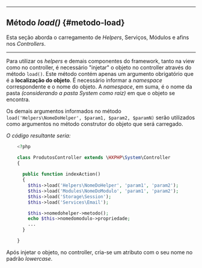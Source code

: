 ----
## Método *load()* {#metodo-load}

Esta seção aborda o carregamento de *Helpers*, Serviços, Módulos e afins nos *Controllers*.

----

Para utilizar os *helpers* e demais componentes do framework, tanto na view como no controller, é necessário "injetar" o objeto no controller através do método `load()`. Este método contém apenas um argumento obrigatório que é a **localização do objeto**. É necessário informar a *namespace* correspondente e o nome do objeto. A *namespace*, em suma, é o nome da pasta *(considerando a pasta System como raiz)* em que o objeto se encontra.


Os demais argumentos informados no método `load('Helpers\NomeDoHelper', $param1, $param2, $paramN)` serão utilizados como argumentos no método construtor do objeto que será carregado.


*O código resultante seria:*
``` php
	<?php

    class ProdutosController extends \HXPHP\System\Controller
    {
  
      public function indexAction()
      {
      	$this->load('Helpers\NomeDoHelper', 'param1', 'param2');
      	$this->load('Modules\NomeDoModulo', 'param1', 'param2');
      	$this->load('Storage\Session');
      	$this->load('Services\Email');

      	$this->nomedohelper->metodo();
      	echo $this->nomedomodulo->propriedade;
      	...
      }

	}
```


Após injetar o objeto, no controller, cria-se um atributo com o seu nome no padrão *lowercase*.
